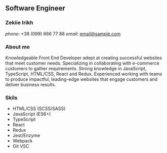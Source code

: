 ## Software Engineer

### Zekiie Irikh
 *phone:* +38 (099) 666 77 88
 *email:*  email@sample.com

 ### About me 
 Knowledgeable Front End Developer adept at creating successful websites that meet customer needs. Specializing in collaborating with e-commerce customers to gather requirements. Strong knowledge in JavaScript, TypeScript, HTML/CSS, React and Redux. Experienced working with teams to produce impactful, leading-edge websites that engage customers and deliver business results. 

 ### Skils

- HTML/CSS (SCSS/SASS)   
- JavaScript (ES6+)            
- TypeScript                         
- React                               
- Redux                                
- Jest/Enzyme                     		    
- Webpack                         
- Git VSC      
